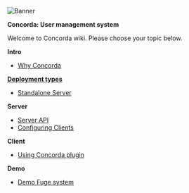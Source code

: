 ![Banner][]

**Concorda: User management system**

Welcome to Concorda wiki. Please choose your topic below.

**Intro**

* [Why Concorda](./doc/why-concorda.md)

**[Deployment types](./doc/deployment-types.md)**

* [Standalone Server](./doc/install-monolith.md)

**Server**

* [Server API](./doc/server-api.md)
* [Configuring Clients](./doc/configuring-clients.md)

**Client**

* [Using Concorda plugin](./doc/using-concorda-plugin.md)

**Demo**

* [Demo Fuge system](./doc/demo-fuge.md)


[Banner]: https://raw.githubusercontent.com/concorda/concorda-dashboard/master/public/client/assets/img/logo-concorda-banner.png

